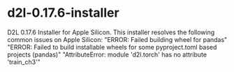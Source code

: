 # d2l-0.17.6-installer
D2L 0.17.6 Installer for Apple Silicon. This installer resolves the following common issues on Apple Silicon:  "ERROR: Failed building wheel for pandas" "ERROR: Failed to build installable wheels for some pyproject.toml based projects (pandas)" "AttributeError: module 'd2l.torch' has no attribute 'train_ch3'"
